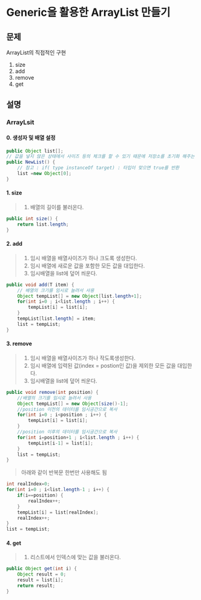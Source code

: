 # Generic을 활용한 ArrayList 만들기

## __문제__
ArrayList의 직접적인 구현
1. size
2. add
3. remove
4. get

## __설명__
### ArrayLsit
#### 0. 생성자 및 배열 설정

```java
public Object list[];
// 값을 넣지 않은 상태에서 사이즈 등의 체크를 할 수 있기 때문에 저장소를 초기화 해주는 작업이 필요
public NewList() {
	// 참고 : if( type instanceOf target) : 타입이 맞으면 true를 반환
	list =new Object[0];
}
```
#### 1. size
> 1. 배열의 길이를 불러온다.

````java
public int size() {
	return list.length;
}
````

#### 2. add
>1. 임시 배열을 배열사이즈가 하나 크도록 생성한다.
>2. 임시 배열에 새로운 값을 포함한 모든 값을 대입한다.
>3. 임시배열을 list에 덮어 씌운다.

````java
public void add(T item) {
	// 배열의 크기를 임시로 늘려서 사용
	Object tempList[] = new Object[list.length+1];
	for(int i=0 ; i<list.length ; i++) {
		tempList[i] = list[i];
	}
	tempList[list.length] = item;
	list = tempList;
}
````

#### 3. remove
>1. 임시 배열을 배열사이즈가 하나 작도록생성한다.
>2. 임시 배열에 입력된 값(index = postion인 값)을 제외한 모든 값을 대입한다.
>3. 임시배열을 list에 덮어 씌운다.

````java
public void remove(int position) {
	//배열의 크기를 임시로 늘려서 사용
	Object tempList[] = new Object[size()-1];
	//position 이전의 데이터를 임시공간으로 복사
	for(int i=0 ; i<position ; i++) {
		tempList[i] = list[i];
	}
	//position 이후의 데이터를 임시공간으로 복사
	for(int i=position+1 ; i<list.length ; i++) {
		tempList[i-1] = list[i];
	}
	list = tempList;
}
````
> 아래와 같이 반복문 한번만 사용해도 됨

```java
int realIndex=0;
for(int i=0 ; i<list.length-1 ; i++) {
	if(i==position) {
		realIndex++;
	}
	tempList[i] = list[realIndex];
	realIndex++;
}
list = tempList;
```

#### 4. get
>1. 리스트에서 인덱스에 맞는 값을 불러온다.

````java
public Object get(int i) {
	Object result = 0;
	result = list[i];
	return result;
}
````
